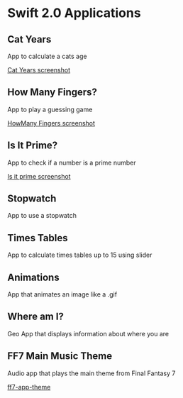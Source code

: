 # Swift 2.0 Applications #


## Cat Years ##

App to calculate a cats age

[Cat Years screenshot](https://cloud.githubusercontent.com/assets/5244883/11605400/8ba23d1e-9acc-11e5-8794-f6c317237321.png)

## How Many Fingers? ##

App to play a guessing game

[HowMany Fingers screenshot](https://cloud.githubusercontent.com/assets/5244883/13036437/593b2966-d335-11e5-95c1-bc2c0771e02b.jpg)

## Is It Prime? ##

App to check if a number is a prime number

[Is it prime screenshot](https://cloud.githubusercontent.com/assets/5244883/13037448/dfe826e4-d34e-11e5-808a-d9d79bc54cf8.jpg)

## Stopwatch ##

App to use a stopwatch

## Times Tables ##

App to calculate times tables up to 15 using slider

## Animations ##

App that animates an image like a .gif

## Where am I? ##

Geo App that displays information about where you are

## FF7 Main Music Theme ##

Audio app that plays the main theme from Final Fantasy 7

[ff7-app-theme](https://cloud.githubusercontent.com/assets/5244883/15100607/75192862-1544-11e6-91d0-0c52c391a499.png)
